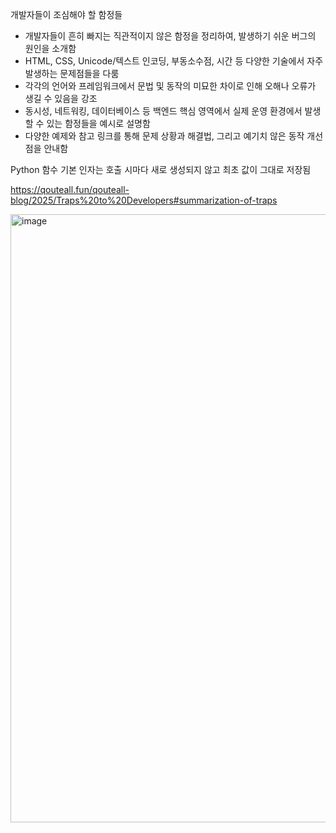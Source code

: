 개발자들이 조심해야 할 함정들

- 개발자들이 흔히 빠지는 직관적이지 않은 함정을 정리하여, 발생하기 쉬운 버그의 원인을 소개함
- HTML, CSS, Unicode/텍스트 인코딩, 부동소수점, 시간 등 다양한 기술에서 자주 발생하는 문제점들을 다룸
- 각각의 언어와 프레임워크에서 문법 및 동작의 미묘한 차이로 인해 오해나 오류가 생길 수 있음을 강조
- 동시성, 네트워킹, 데이터베이스 등 백엔드 핵심 영역에서 실제 운영 환경에서 발생할 수 있는 함정들을 예시로 설명함
- 다양한 예제와 참고 링크를 통해 문제 상황과 해결법, 그리고 예기치 않은 동작 개선점을 안내함


Python
함수 기본 인자는 호출 시마다 새로 생성되지 않고 최초 값이 그대로 저장됨

https://qouteall.fun/qouteall-blog/2025/Traps%20to%20Developers#summarization-of-traps

<img width="1179" height="973" alt="image" src="https://github.com/user-attachments/assets/327735ee-381d-4864-9985-cefe8e66855d" />


